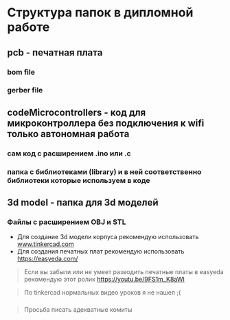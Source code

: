# Структура папок в дипломной работе
## pcb - печатная плата
### bom file 
### gerber file

## codeMicrocontrollers - код для микроконтроллера без подключения к wifi только автономная работа
### сам код с расширением .ino или .c
### папка с библиотеками (library) и в ней соответственно библиотеки которые используем в коде

## 3d model - папка для 3d моделей 
### Файлы с расширением OBJ и STL

- Для создание 3d модели корпуса рекомендую использовать www.tinkercad.com
- Для создания печатных плат рекомендую использовать https://easyeda.com/


> Если вы забыли или не умеет разводить печатные платы в easyeda рекомендую этот ролик https://youtu.be/9FS1m_K8aWI

> По tinkercad нормальных видео уроков я не нашел ;(
###

> Просьба писать адекватные комиты 

